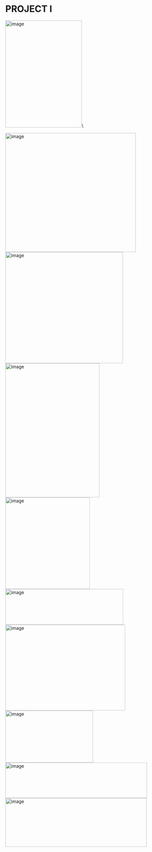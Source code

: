 # PROJECT I

<img width="238" height="333" alt="image" src="https://github.com/user-attachments/assets/a7f724d0-f12d-4a1d-b76f-c5b151390f17" />\

<img width="406" height="370" alt="image" src="https://github.com/user-attachments/assets/ba36596b-55f2-4baa-83c5-dc1669ad217c" />

<img width="366" height="346" alt="image" src="https://github.com/user-attachments/assets/fb51f8cb-17d0-4789-beef-882f9897e4d6" />

<img width="293" height="417" alt="image" src="https://github.com/user-attachments/assets/dfcdba49-b295-4e33-a154-8973ad39f4bc" />

<img width="263" height="285" alt="image" src="https://github.com/user-attachments/assets/e6e7cd4e-b2cd-47e2-8e0a-6391c9581ce4" />

<img width="367" height="111" alt="image" src="https://github.com/user-attachments/assets/4c84e92d-f4cb-4151-be7e-c92597923702" />

<img width="373" height="267" alt="image" src="https://github.com/user-attachments/assets/f15e3fe3-b8f7-4729-8951-bf9a7e58bd88" />

<img width="273" height="162" alt="image" src="https://github.com/user-attachments/assets/1c56ee45-838e-4d77-bb46-2eb1f5943c71" />

<img width="441" height="110" alt="image" src="https://github.com/user-attachments/assets/227b62b1-631c-4616-8a15-0773176e5b05" />

<img width="440" height="152" alt="image" src="https://github.com/user-attachments/assets/2fde4e48-873b-4619-8ef7-8ec42218fb9f" />












